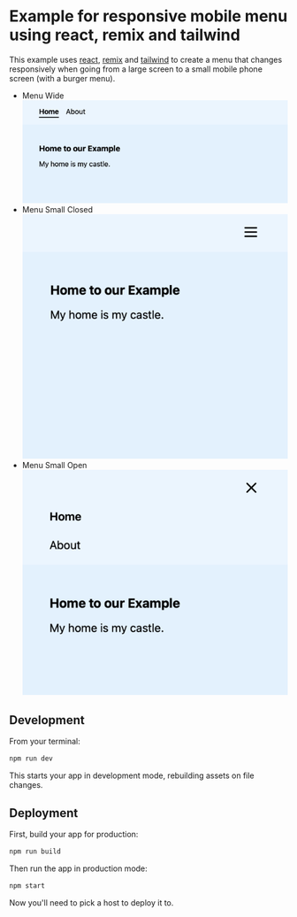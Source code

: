 # Example for responsive mobile menu using react, remix and tailwind

This example uses [react](reactjs.org), [remix](remix.run) and [tailwind](tailwindcss.com)
to create a menu that changes responsively when going from a large screen to a 
small mobile phone screen (with a burger menu).

* Menu Wide
  ![Menu Wide](assets/menu-wide.png)
* Menu Small Closed
  ![Menu Small Closed](assets/menu-small-closed.png)
* Menu Small Open
  ![Menu Small Open](assets/menu-small-open.png)


## Development

From your terminal:

```sh
npm run dev
```

This starts your app in development mode, rebuilding assets on file changes.

## Deployment

First, build your app for production:

```sh
npm run build
```

Then run the app in production mode:

```sh
npm start
```

Now you'll need to pick a host to deploy it to.


